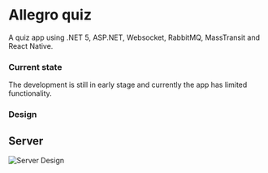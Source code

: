 # Allegro quiz

A quiz app using .NET 5, ASP.NET, Websocket, RabbitMQ, MassTransit and React Native.

### Current state

The development is still in early stage and currently the app has limited functionality.

### Design

## Server

![Server Design](https://raw.githubusercontent.com/allegro-quiz/allegro-quiz-app/main/assets/draft-server.png)
